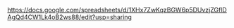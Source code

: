https://docs.google.com/spreadsheets/d/1XHx7ZwKqzBGW6p5DUvzjZGflDAgQd4CW1Lk4oB2ws88/edit?usp=sharing

